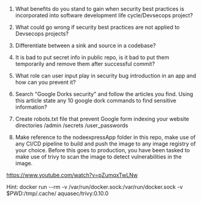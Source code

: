 1. What benefits do you stand to gain when security best practices is incorporated into software development life cycle/Devsecops project? 

2. What could go wrong if security best practices are not applied to Devsecops projects? 

3. Differentiate between a sink and source in a codebase? 

4. It is bad to put secret info in public repo, is it bad to put them temporarily and remove them after successful commit? 

5. What role can user input play in security bug introduction in an app and how can you prevent it?

6. Search "Google Dorks security" and follow the articles you find. Using this article state any 10 google dork commands to find sensitive information? 

7. Create robots.txt file that prevent Google form indexing your website directories /admin  /secrets /user_passwords

8. Make reference to the nodeexpressApp folder in this repo, make use of any CI/CD pipeline to build and push the image to any image registry of your choice. Before this goes to production, you have been tasked to make use of trivy to scan the image to detect vulnerabilities in the image.

https://www.youtube.com/watch?v=pZumqxTwLNw

Hint: docker run --rm -v /var/run/docker.sock:/var/run/docker.sock -v $PWD:/tmp/.cache/ aquasec/trivy:0.10.0 <image-name-on-repo>